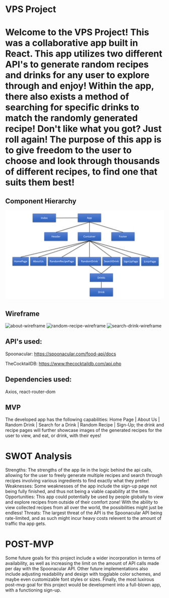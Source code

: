 # VPS Project

# Welcome to the VPS Project! This was a collaborative app built in React. This app utilizes two different API's to generate random recipes and drinks for any user to explore through and enjoy! Within the app, there also exists a method of searching for specific drinks to match the randomly generated recipe! Don't like what you got? Just roll again! The purpose of this app is to give freedom to the user to choose and look through thousands of different recipes, to find one that suits them best!


## Component Hierarchy
![Component Hierarchy](hier.png)


## Wireframe

![about-wireframe](https://user-images.githubusercontent.com/105744102/184576081-d921a346-a1a5-4150-8f5d-70ebcf2a8483.PNG)
![random-recipe-wireframe](https://user-images.githubusercontent.com/105744102/184576099-bc2d96fb-ba24-4609-9f4e-c811c9ff5c72.PNG)
![search-drink-wireframe](https://user-images.githubusercontent.com/105744102/184576143-84e84da7-30ab-4005-af81-b922e38e2b71.PNG)


## API's used:
Spoonacular: https://spoonacular.com/food-api/docs

TheCocktailDB: https://www.thecocktaildb.com/api.php

## Dependencies used:
Axios, react-router-dom

## MVP
The developed app has the following capabilities: Home Page | About Us | Random Drink | Search for a Drink | Random Recipe | Sign-Up; the drink and recipe pages will further showcase images of the generated recipes for the user to view, and eat, or drink, with their eyes!

# SWOT Analysis
Strengths: The strengths of the app lie in the logic behind the api calls, allowing for the user to freely generate multiple recipes and search through recipes involving various ingredients to find exactly what they prefer!
Weaknesses: Some weaknesses of the app include the sign-up page not being fully finished, and thus not being a viable capability at the time.
Opportunities: This app could potentially be used by people globally to view and explore recipes from outside of their comfort zone! With the ability to view collected recipes from all over the world, the possibilities might just be endless!
Threats: The largest threat of the API is the Spoonacular API being rate-limited, and as such might incur heavy costs relevent to the amount of traffic tha app gets.

# POST-MVP
Some future goals for this project include a wider incorporation in terms of availability, as well as increasing the limit on the amount of API calls made per day with the Spoonacular API. Other future implementations also include adjusting readability and design with togglable color schemes, and maybe even customizable font styles or sizes. Finally, the most luxirous post-mvp goal for this project would be development into a full-blown app, with a functioning sign-up.
